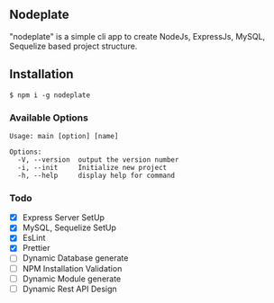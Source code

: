## Nodeplate
"nodeplate" is a simple cli app to create  NodeJs, ExpressJs, MySQL, Sequelize based project structure. 

## Installation

```
$ npm i -g nodeplate
```

### Available Options
```
Usage: main [option] [name]

Options:
  -V, --version  output the version number
  -i, --init     Initialize new project
  -h, --help     display help for command
```

### Todo

- [x] Express Server SetUp
- [x] MySQL, Sequelize SetUp
- [x] EsLint
- [x] Prettier
- [ ] Dynamic Database generate
- [ ] NPM Installation Validation
- [ ] Dynamic Module generate
- [ ] Dynamic Rest API Design
